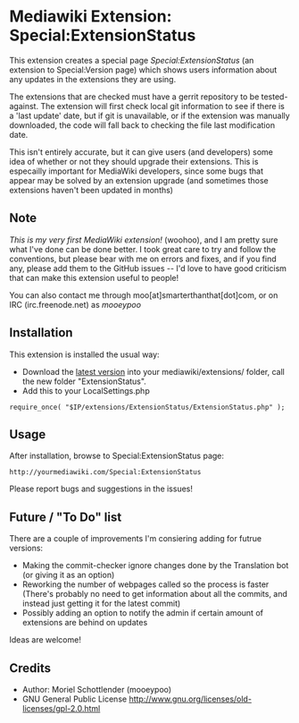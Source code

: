 # Mediawiki Extension: Special:ExtensionStatus

This extension creates a special page _Special:ExtensionStatus_ (an extension to Special:Version page) which shows users information about any updates in the extensions they are using. 

The extensions that are checked must have a gerrit repository to be tested-against. The extension will first check local git information to see if there is a 'last update' date, but if git is unavailable, or if the extension was manually downloaded, the code will fall back to checking the file last modification date. 

This isn't entirely accurate, but it can give users (and developers) some idea of whether or not they should upgrade their extensions. This is especailly important for MediaWiki developers, since some bugs that appear may be solved by an extension upgrade (and sometimes those extensions haven't been updated in months) 

## Note

*This is my very first MediaWiki extension!* (woohoo), and I am pretty sure what I've done can be done better. I took great care to try and follow the conventions, but please bear with me on errors and fixes, and if you find any, please add them to the GitHub issues -- I'd love to have good criticism that can make this extension useful to people! 

You can also contact me through moo[at]smarterthanthat[dot]com, or on IRC (irc.freenode.net) as _mooeypoo_


## Installation

This extension is installed the usual way:

* Download the [latest version](https://github.com/mooeypoo/MediaWiki-ExtensionStatus/archive/master.zip) into your mediawiki/extensions/ folder, call the new folder "ExtensionStatus".
* Add this to your LocalSettings.php


```
require_once( "$IP/extensions/ExtensionStatus/ExtensionStatus.php" );
```
## Usage

After installation, browse to Special:ExtensionStatus page:

```
http://yourmediawiki.com/Special:ExtensionStatus
```

Please report bugs and suggestions in the issues!

## Future / "To Do" list

There are a couple of improvements I'm consiering adding for futrue versions:

* Making the commit-checker ignore changes done by the Translation bot (or giving it as an option)
* Reworking the number of webpages called so the process is faster (There's probably no need to get information about all the commits, and instead just getting it for the latest commit)
* Possibly adding an option to notify the admin if certain amount of extensions are behind on updates


Ideas are welcome!


## Credits
* Author: Moriel Schottlender (mooeypoo)
* GNU General Public License http://www.gnu.org/licenses/old-licenses/gpl-2.0.html